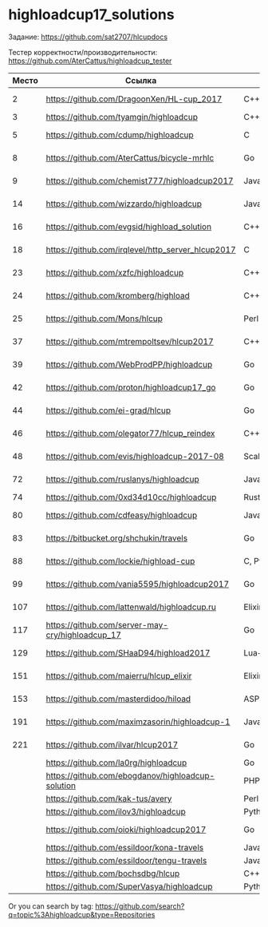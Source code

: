 # highloadcup17_solutions

Задание: https://github.com/sat2707/hlcupdocs

Тестер корректности/производительности: https://github.com/AterCattus/highloadcup_tester

| Место  | Ссылка | Язык | Штраф | Имя |
| ------------- | ------------- | ------------- | ------------- | ------------- |
| 2 | https://github.com/DragoonXen/HL-cup_2017 | C++ | 136.28793 | Алексей Дичковский |
| 3 | https://github.com/tyamgin/highloadcup | C++ | 142.19623 | Иван Тямгин |
| 5 | https://github.com/cdump/highloadcup | С | 143.62501 | Максим Андреев |
| 8 | https://github.com/AterCattus/bicycle-mrhlc | Go | 189.50301 | Алексей Акулович |
| 9 | https://github.com/chemist777/highloadcup2017 | Java+C | 189.76677 | Александр Харитонов |
| 14 | https://github.com/wizzardo/highloadcup | Java | 196.01050 | Mikhail Bobrutskov |
| 16 | https://github.com/evgsid/highload_solution | C++ | 197.54879 | Евгений Сидоренко |
| 18 | https://github.com/irqlevel/http_server_hlcup2017 | C | 203.19005 | Andrey Smetanin |
| 23 | https://github.com/xzfc/highloadcup | C++ | 210.03543 | Jerky McJerkface |
| 24 | https://github.com/kromberg/highload | С++ | 210.37382 | Егор Кромберг |
| 25 | https://github.com/Mons/hlcup | Perl | 212.34872 | Mons Anderson |
| 37 | https://github.com/mtrempoltsev/hlcup2017 | С++ | 225.53005 | Максим Тремпольцев |
| 39 | https://github.com/WebProdPP/highloadcup | Go | 226.86371 | Александр Майорский |
| 42 | https://github.com/proton/highloadcup17_go | Go | 234.53744 | Peter Savichev |
| 44 | https://github.com/ei-grad/hlcup | Go | 241.77205 | Андрей Григорьев |
| 46 | https://github.com/olegator77/hlcup_reindex | C++ | 244.98897 | Oleg Gerasimov |
| 48 | https://github.com/evis/highloadcup-2017-08 | Scala | 246.35233 | Evgeny Veretennikov |
| 72 | https://github.com/ruslanys/highloadcup | Java | 274.20083 | Руслан Молчанов |
| 74 | https://github.com/0xd34d10cc/highloadcup | Rust | 275.25939 | Jon Snow |
| 80 | https://github.com/cdfeasy/highloadcup | Java | 303.86881 | Дмитрий Асадуллин |
| 83 | https://bitbucket.org/shchukin/travels | Go | 310.28113 | Александр Щукин |
| 88 | https://github.com/lockie/highload-cup | C, Python | 325.22460 | Андрей Кравчукъ |
| 99 | https://github.com/vania5595/highloadcup2017 | Go | 480.88691 | Иван Широкопояс |
| 107 | https://github.com/lattenwald/highloadcup.ru | Elixir | 506.82566 | Александр Кюсев |
| 117 | https://github.com/server-may-cry/highloadcup_17 | Go | 1028.86225 | Сергей Оплетаев |
| 129 | https://github.com/SHaaD94/highload2017 | Lua+Tarantool | 3565.56944 | Евгений Зуйкин |
| 151 | https://github.com/maierru/hlcup_elixir | Elixir | 37226.29 | Юрий Кудряшов |
| 153 | https://github.com/masterdidoo/hiload | ASP.NET Core | 48041.27 | Александр Семенов |
| 191 | https://github.com/maximzasorin/highloadcup-1 | Javascript | 649548.64 | Maxim Zasorin |
| 221 | https://github.com/ilvar/hlcup2017 | Go | 1284090.51 | Arcady Chumachenko |
|  | https://github.com/la0rg/highloadcup | Go |  |  |
|  | https://github.com/ebogdanov/highloadcup-solution | PHP |  |  |
|  | https://github.com/kak-tus/avery | Perl |  |  |
|  | https://github.com/ilov3/highloadcup | Python |  |  |
|  | https://github.com/oioki/highloadcup2017 | Go |  | Alexander Tarasov |
|  | https://github.com/essildoor/kona-travels | Java |  |  |
|  | https://github.com/essildoor/tengu-travels | Java |  |  |
|  | https://github.com/bochsdbg/hlcup | C++ |  |  |
|  | https://github.com/SuperVasya/highloadcup | Python |  |  |

Or you can search by tag: https://github.com/search?q=topic%3Ahighloadcup&type=Repositories
